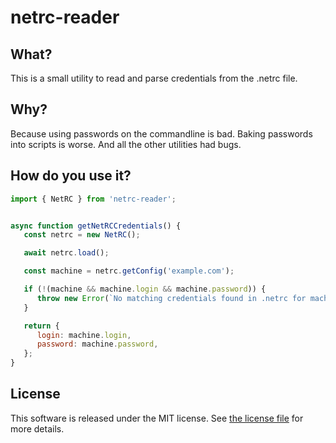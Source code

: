 # netrc-reader

## What?

This is a small utility to read and parse credentials from the .netrc file.

## Why?

Because using passwords on the commandline is bad. Baking passwords into scripts is worse.
And all the other utilities had bugs.

## How do you use it?

```javascript
import { NetRC } from 'netrc-reader';


async function getNetRCCredentials() {
   const netrc = new NetRC();

   await netrc.load();

   const machine = netrc.getConfig('example.com');

   if (!(machine && machine.login && machine.password)) {
      throw new Error(`No matching credentials found in .netrc for machine name: example.com`);
   }

   return {
      login: machine.login,
      password: machine.password,
   };
}
```

## License

This software is released under the MIT license. See [the license
file](LICENSE) for more details.
